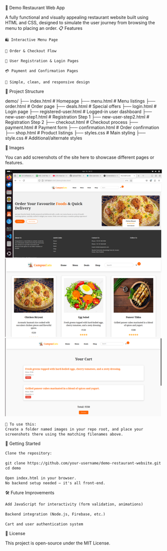 🍔 Demo Restaurant Web App

A fully functional and visually appealing restaurant website built using HTML and CSS, designed to simulate the user journey from browsing the menu to placing an order.
📋 Features

    🛍️ Interactive Menu Page

    🧾 Order & Checkout Flow

    👤 User Registration & Login Pages

    💳 Payment and Confirmation Pages

    🎯 Simple, clean, and responsive design

📁 Project Structure

demo/
├── index.html               # Homepage
├── menu.html                # Menu listings
├── order.html               # Order page
├── deals.html               # Special offers
├── login.html               # Login page
├── registered-user.html     # Logged-in user dashboard
├── new-user-step1.html      # Registration Step 1
├── new-user-step2.html      # Registration Step 2
├── checkout.html            # Checkout process
├── payment.html             # Payment form
├── confirmation.html        # Order confirmation
├── shop.html                # Product listings
├── styles.css               # Main styling
├── style.css                # Additional/alternate styles

📸 Images

You can add screenshots of the site here to showcase different pages or features.

![Homepage](images/homepage.png)
![Menu Page](images/menu.png)
![Checkout](images/checkout.png)

    📁 To use this:
    Create a folder named images in your repo root, and place your screenshots there using the matching filenames above.

🚀 Getting Started

    Clone the repository:

    git clone https://github.com/your-username/demo-restaurant-website.git
    cd demo

    Open index.html in your browser.
    No backend setup needed — it's all front-end.

🛠 Future Improvements

    Add JavaScript for interactivity (form validation, animations)

    Backend integration (Node.js, Firebase, etc.)

    Cart and user authentication system

📄 License

This project is open-source under the MIT License.
